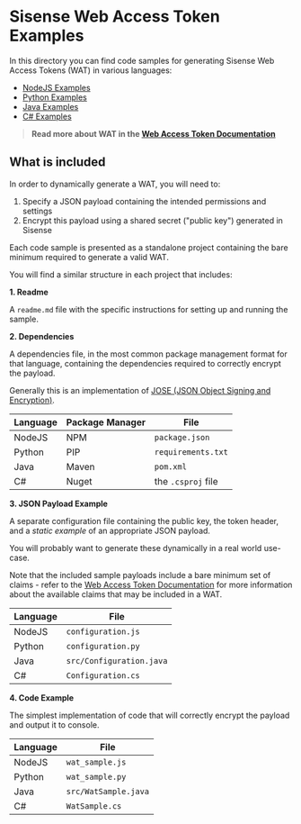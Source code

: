 # Sisense Web Access Token Examples

In this directory you can find code samples for generating Sisense Web Access Tokens (WAT) in various languages:

 - [NodeJS Examples](./nodejs/)
 - [Python Examples](./python/)
 - [Java Examples](./java/)
 - [C# Examples](./csharp/)

> **Read more about WAT in the [Web Access Token Documentation](https://documentation.sisense.com/latest/administration/sisense-security/securing-users/web-access-token.htm)**

## What is included

In order to dynamically generate a WAT, you will need to:

1. Specify a JSON payload containing the intended permissions and settings
1. Encrypt this payload using a shared secret ("public key") generated in Sisense

Each code sample is presented as a standalone project containing the bare minimum required to generate a valid WAT.

You will find a similar structure in each project that includes:

**1. Readme**

A `readme.md` file with the specific instructions for setting up and running the sample.

**2. Dependencies**

A dependencies file, in the most common package management format for that language, containing the dependencies required to correctly encrypt the payload.

Generally this is an implementation of [JOSE (JSON Object Signing and Encryption)](https://datatracker.ietf.org/wg/jose/about/).

| Language | Package Manager | File               |
|----------|-----------------|--------------------|
| NodeJS   | NPM             | `package.json`     |
| Python   | PIP             | `requirements.txt` |
| Java     | Maven           | `pom.xml`          |
| C#       | Nuget           | the `.csproj` file |

**3. JSON Payload Example**

A separate configuration file containing the public key, the token header, and a _static example_ of an appropriate JSON payload.

You will probably want to generate these dynamically in a real world use-case.

Note that the included sample payloads include a bare minimum set of claims - refer to the [Web Access Token Documentation](https://documentation.sisense.com/latest/administration/sisense-security/securing-users/web-access-token.htm) for more information about the available claims that may be included in a WAT.

| Language | File                     |
|----------|--------------------------|
| NodeJS   | `configuration.js`       |
| Python   | `configuration.py`       |
| Java     | `src/Configuration.java` |
| C#       | `Configuration.cs`       |

**4. Code Example**

The simplest implementation of code that will correctly encrypt the payload and output it to console.

| Language | File                 |
|----------|----------------------|
| NodeJS   | `wat_sample.js`      |
| Python   | `wat_sample.py`      |
| Java     | `src/WatSample.java` |
| C#       | `WatSample.cs`       |
